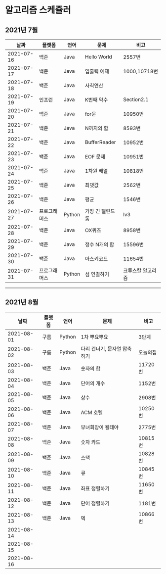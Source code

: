 # 알고리즘 스케쥴러

## 2021년 7월

| 날짜       | 플랫폼       | 언어   | 문제             | 비고              |
| ---------- | ------------ | ------ | ---------------- | ----------------- |
| 2021-07-16 | 백준         | Java   | Hello World      | 2557번            |
| 2021-07-17 | 백준         | Java   | 입출력 예제      | 1000,10718번      |
| 2021-07-18 | 백준         | Java   | 사칙연산         |                   |
| 2021-07-19 | 인프런       | Java   | K번째 약수       | Section2.1        |
| 2021-07-20 | 백준         | Java   | for문            | 10950번           |
| 2021-07-21 | 백준         | Java   | N까지의 합       | 8593번            |
| 2021-07-22 | 백준         | Java   | BufferReader     | 10952번           |
| 2021-07-23 | 백준         | Java   | EOF 문제         | 10951번           |
| 2021-07-24 | 백준         | Java   | 1차원 배열       | 10818번           |
| 2021-07-25 | 백준         | Java   | 최댓값           | 2562번            |
| 2021-07-26 | 백준         | Java   | 평균             | 1546번            |
| 2021-07-27 | 프로그래머스 | Python | 가장 긴 팰린드롬 | lv3               |
| 2021-07-28 | 백준         | Java   | OX퀴즈           | 8958번            |
| 2021-07-29 | 백준         | Java   | 정수 N개의 합    | 15596번           |
| 2021-07-30 | 백준         | Java   | 아스키코드       | 11654번           |
| 2021-07-31 | 프로그래머스 | Python | 섬 연결하기      | 크루스칼 알고리즘 |

----

## 2021년 8월

| 날짜       | 플랫폼 | 언어   | 문제                         | 비고     |
| ---------- | ------ | ------ | ---------------------------- | -------- |
| 2021-08-01 | 구름   | Python | 1차 뿌요뿌요                 | 3단계    |
| 2021-08-02 | 구름   | Python | 다리 건너기, 문자열 압축하기 | 오늘의집 |
| 2021-08-03 | 백준   | Java   | 숫자의 합                    | 11720번  |
| 2021-08-04 | 백준   | Java   | 단어의 개수                  | 1152번   |
| 2021-08-05 | 백준   | Java   | 상수                         | 2908번   |
| 2021-08-06 | 백준   | Java   | ACM 호텔                     | 10250번  |
| 2021-08-07 | 백준   | Java   | 부녀회장이 될테야            | 2775번   |
| 2021-08-08 | 백준   | Java   | 숫자 카드                    | 10815번  |
| 2021-08-09 | 백준   | Java   | 스택                         | 10828번  |
| 2021-08-10 | 백준   | Java   | 큐                           | 10845번  |
| 2021-08-11 | 백준   | Java   | 좌표 정렬하기                | 11650번  |
| 2021-08-12 | 백준   | Java   | 단어 정렬하기                | 1181번   |
| 2021-08-13 | 백준   | Java   | 덱                           | 10866번  |
| 2021-08-14 |        |        |                              |          |
| 2021-08-15 |        |        |                              |          |
| 2021-08-16 |        |        |                              |          |

